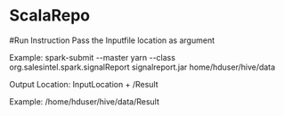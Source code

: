 # ScalaRepo

#Run Instruction
Pass the Inputfile location as argument

Example:
spark-submit --master yarn --class org.salesintel.spark.signalReport signalreport.jar home/hduser/hive/data

Output Location: InputLocation + /Result

Example: /home/hduser/hive/data/Result

